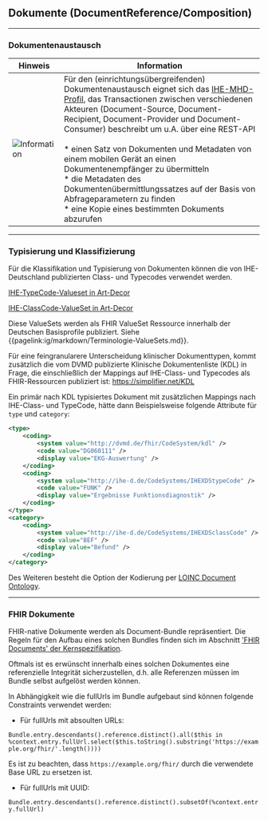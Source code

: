 ## Dokumente (DocumentReference/Composition)

----

### Dokumentenaustausch


| Hinweis | Information |
|---------|---------------------|
|![Information](https://wiki.hl7.de/images/thumb/Information_icon.svg/100px-Information_icon.svg.png)| Für den (einrichtungsübergreifenden) Dokumentenaustausch eignet sich das [IHE-MHD-Profil](https://wiki.ihe.net/index.php/Mobile_access_to_Health_Documents_(MHD)), das Transactionen zwischen verschiedenen Akteuren (Document-Source, Document-Recipient, Document-Provider und Document-Consumer) beschreibt um u.A. über eine REST-API </br></br>* einen Satz von Dokumenten und Metadaten von einem mobilen Gerät an einen Dokumentenempfänger zu übermitteln </br>* die Metadaten des Dokumentenübermittlungssatzes auf der Basis von Abfrageparametern zu finden </br>* eine Kopie eines bestimmten Dokuments abzurufen |

----

### Typisierung und Klassifizierung

Für die Klassifikation und Typisierung von Dokumenten können die von IHE-Deutschland publizierten Class- und Typecodes verwendet werden.

[IHE-TypeCode-Valueset in Art-Decor](https://art-decor.org/art-decor/decor-valuesets--ihede-?id=1.2.276.0.76.11.38&effectiveDate=2018-07-13T16:22:05&language=de-DE)

[IHE-ClassCode-ValueSet in Art-Decor](https://art-decor.org/art-decor/decor-valuesets--ihede-?id=1.2.276.0.76.11.32&effectiveDate=2018-07-13T13:23:15&language=de-DE)

Diese ValueSets werden als FHIR ValueSet Ressource innerhalb der Deutschen Basisprofile publiziert. Siehe {{pagelink:ig/markdown/Terminologie-ValueSets.md}}.

Für eine feingranularere Unterscheidung klinischer Dokumenttypen, kommt zusätzlich die vom DVMD publizierte Klinische Dokumentenliste (KDL) in Frage, die einschließlich der Mappings auf IHE-Class- und Typecodes als FHIR-Ressourcen publiziert ist:
https://simplifier.net/KDL

Ein primär nach KDL typisiertes Dokument mit zusätzlichen Mappings nach IHE-Class- und TypeCode, hätte dann Beispielsweise folgende Attribute für `type` und `category`:

```xml
<type>
	<coding>
		<system value="http://dvmd.de/fhir/CodeSystem/kdl" />
		<code value="DG060111" />
		<display value="EKG-Auswertung" />
	</coding>
	<coding>
		<system value="http://ihe-d.de/CodeSystems/IHEXDStypeCode" />
		<code value="FUNK" />
		<display value="Ergebnisse Funktionsdiagnostik" />
	</coding>
</type>
<category>
	<coding>
		<system value="http://ihe-d.de/CodeSystems/IHEXDSclassCode" />
		<code value="BEF" />
		<display value="Befund" />
	</coding>
</category>
```
Des Weiteren besteht die Option der Kodierung per [LOINC Document Ontology](https://loinc.org/document-ontology/).

----

### FHIR Dokumente

FHIR-native Dokumente werden als Document-Bundle repräsentiert. Die Regeln für den Aufbau eines solchen Bundles finden sich im Abschnitt ['FHIR Documents' der Kernspezifikation](https://www.hl7.org/fhir/r4/documents.html).

Oftmals ist es erwünscht innerhalb eines solchen Dokumentes eine referenzielle Integrität sicherzustellen, d.h. alle Referenzen müssen im Bundle selbst aufgelöst werden können.

In Abhängigkeit wie die fullUrls im Bundle aufgebaut sind können folgende Constraints verwendet werden:

- Für fullUrls mit absoulten URLs:

```Bundle.entry.descendants().reference.distinct().all($this in %context.entry.fullUrl.select($this.toString().substring('https://example.org/fhir/'.length())))```

Es ist zu beachten, dass ```https://example.org/fhir/``` durch die verwendete Base URL zu ersetzen ist.


- Für fullUrls mit UUID:

```Bundle.entry.descendants().reference.distinct().subsetOf(%context.entry.fullUrl)```



